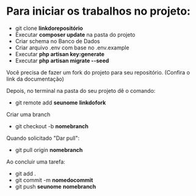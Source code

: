  # Para iniciar os trabalhos no projeto:

- git clone **linkdorepositório**
- Executar **composer update** na pasta do projeto
- Criar schema no Banco de Dados
- Criar arquivo .env com base no .env.example
- Executar **php artisan key:generate**
- Executar **php artisan migrate --seed**

Você precisa de fazer um fork do projeto para seu repositório.
(Confira o link da documentação)

Depois, no terminal na pasta do seu projeto dê o comando: 

- git remote add **seunome** **linkdofork**

Criar uma branch
- git checkout -b **nomebranch**

Quando solicitado "Dar pull":
- git pull origin **nomebranch**

Ao concluir uma tarefa:
- git add .
- git commit -m **nomedocommit**
- git push **seunome** **nomebranch**
